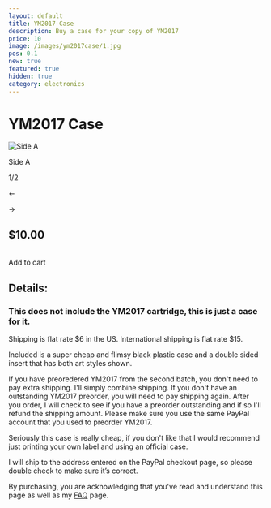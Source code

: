 ```yaml
---
layout: default
title: YM2017 Case
description: Buy a case for your copy of YM2017
price: 10
image: /images/ym2017case/1.jpg
pos: 0.1
new: true
featured: true
hidden: true
category: electronics
---
```

# YM2017 Case

<div class="gallery">
	<img src="{{ site.baseurl }}public/images/ym2017case/1.jpg" alt="Side A" id="gallery_image" onclick="cycle(1); return false;">
	<p id="gallery_subtitle">Side A</p>
	<p id="gallery_pos_text">1/2</p>
	<div id="gallery_nav">
		<p id="gallery_nav_left" onclick="cycle(0); return false;">←</p>
		<p id="gallery_nav_right" onclick="cycle(1); return false;">→</p>
	</div>
</div>

## $10.00

<table>
  <form id="paypal" target="paypal" action="https://www.paypal.com/cgi-bin/webscr" method="post">
  <input type="hidden" name="cmd" value="_s-xclick">
  <input type="hidden" name="hosted_button_id" value="Z38CBL8TF8DC6">
  </form>
</table>

<div class="addToCart noselect" onclick="addToCart()">	
  Add to cart
</div>

## Details:

### This does not include the YM2017 cartridge, this is just a case for it.

Shipping is flat rate $6 in the US. International shipping is flat rate $15.

Included is a super cheap and flimsy black plastic case and a double sided insert that has both art styles shown.

If you have preoredered YM2017 from the second batch, you don't need to pay extra shipping. I'll simply combine shipping. If you don't have an outstanding YM2017 preorder, you will need to pay shipping again. After you order, I will check to see if you have a preorder outstanding and if so I'll refund the shipping amount. Please make sure you use the same PayPal account that you used to preorder YM2017.

Seriously this case is really cheap, if you don't like that I would recommend just printing your own label and using an official case.

I will ship to the address entered on the PayPal checkout page, so please double check to make sure it’s correct.

By purchasing, you are acknowledging that you've read and understand this page as well as my [FAQ](/faq) page.

<script src="{{ site.baseurl }}public/js/ym2017casegallery.js"></script>
